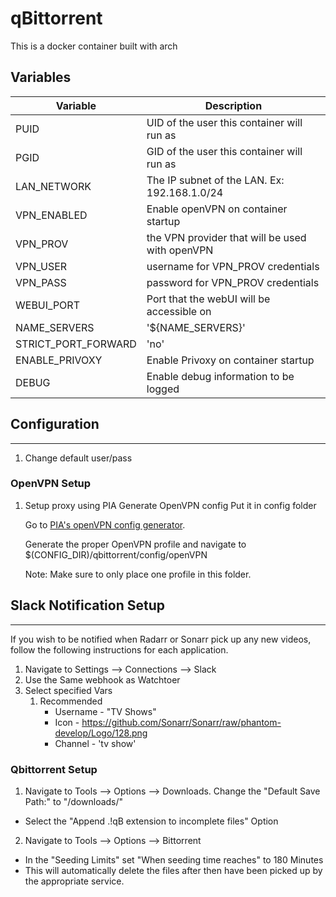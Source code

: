 # qBittorrent

This is a docker container built with arch 
## Variables

Variable | Description
--------- | -------
PUID						|	UID of the user this container will run as  
PGID						|	GID of the user this container will run as
LAN_NETWORK					|	The IP subnet of the LAN. Ex: 192.168.1.0/24
VPN_ENABLED					|	Enable openVPN on container startup
VPN_PROV					|	the VPN provider that will be used with openVPN
VPN_USER					|	username for VPN_PROV credentials 
VPN_PASS					|	password for VPN_PROV credentials
WEBUI_PORT					|	Port that the webUI will be accessible on
NAME_SERVERS				|	'${NAME_SERVERS}'
STRICT_PORT_FORWARD			|	'no'
ENABLE_PRIVOXY				|	Enable Privoxy on container startup
DEBUG						|	Enable debug information to be logged 


## Configuration
---

1. Change default user/pass
   
### OpenVPN Setup

1. Setup proxy using PIA
Generate OpenVPN config 
Put it in config folder

    Go to [PIA's openVPN config generator](https://www.privateinternetaccess.com/pages/ovpn-config-generator). 

    Generate the proper OpenVPN profile and navigate to $(CONFIG_DIR)/qbittorrent/config/openVPN
    
    Note: Make sure to only place one profile in this folder.

## Slack Notification Setup
---

If you wish to be notified when Radarr or Sonarr pick up any new videos, follow the following instructions for each application. 

1. Navigate to Settings --> Connections --> Slack
2. Use the Same webhook as Watchtoer
3. Select specified Vars
    1. Recommended
        - Username - "TV Shows"
        - Icon - https://github.com/Sonarr/Sonarr/raw/phantom-develop/Logo/128.png
        - Channel - 'tv show'

### Qbittorrent Setup

1. Navigate to Tools --> Options --> Downloads. Change the "Default Save Path:" to "/downloads/" 
 - Select the "Append .!qB extension to incomplete files" Option 
2. Navigate to Tools --> Options --> Bittorrent
  - In the "Seeding Limits" set "When seeding time reaches" to 180 Minutes
  - This will automatically delete the files after then have been picked up by the appropriate service.
